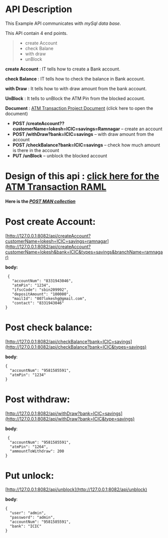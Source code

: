 # **API Description**

This Example API communicates with _mySql data base_.

This API contain 4 end points.

> - create Account
> - check Balane
> - with draw
> - unBlock

**create Account** : IT tells how to create a Bank account.

**check Balance** : IT tells how to check the balance in Bank account.

**with Draw** : It tells how to with draw amount from the bank account.

**UnBlock**  : It tells to unBlock the ATM Pin from the blocked account.

**Document** : [ATM Transaction Project Document](https://drive.google.com/folderview?id=15xt-ZDDphJc2qskn3aIx3QK9ViF3JyvY) (click here to open the document)

- **POST /createAccount??customerName=lokesh=ICIC=savings=Ramnagar**                                              – create an account
- **POST /withDraw?bank=ICIC=savings**             – with draw amount from the account
- **POST /checkBalance?bank=ICIC=savings**        – check how much amount is there in the account 
- **PUT /unBlock**                – unblock the blocked account

# **Design of this api** : [click here for the ATM Transaction RAML](https://anypoint.mulesoft.com/exchange/7d966827-598f-4224-86f6-1b6c1378d189/mulesoft-atm-transaction-lokeshgundlapalli/)

#### Here is the  [_**POST MAN  collection**_]()

# **Post create Account**:

[http://127.0.0.1:8082/api/createAccount?customerName=lokesh=ICIC=savings=ramnagar](http://127.0.0.1:8082/api/createAccount?customerName=lokesh&bank=ICIC&types=savings&branchName=ramnagar)

**body:**

```
 {
   "accountNum": "8331943046",
   "atmPin": "1234",
   "ifscCode": "sbin209992",
   "depositAmount": "100000",
   "mailId": "007lokeshg@gmail.com",
   "contact": "8331943046"
}
```

# **Post check balance**:

[http://127.0.0.1:8082/api/checkBalance?bank=ICIC=savings](http://127.0.0.1:8082/api/checkBalance?bank=ICIC&types=savings)

**body**:

```
{
  "accountNum": "9581585591",
  "atmPin": "1234"
}
```

# **Post withdraw**:

[http://127.0.0.1:8082/api/withDraw?bank=ICIC=savings](http://127.0.0.1:8082/api/withDraw?bank=ICIC&type=savings)

 **body**:

```
 {
  "accountNum": "9581585591",
  "atmPin": "1264",
  "ammountToWithdraw": 200
}
```

# **Put unlock**:

[http://127.0.0.1:8082/api/unblock](http://127.0.0.1:8082/api/unblock)

**body**:

```
{
  "user": "admin",
  "password": "admin",
  "accountNum": "9581585591",
  "bank": "ICIC"
}
```
